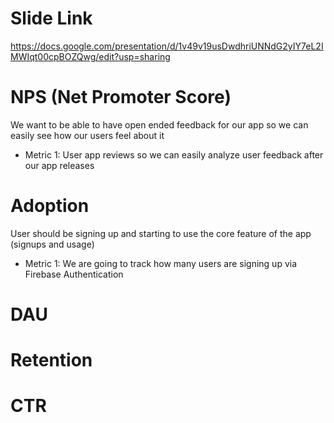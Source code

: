 # Slide Link 
https://docs.google.com/presentation/d/1v49v19usDwdhriUNNdG2yIY7eL2IMWIqt00cpBOZQwg/edit?usp=sharing 

# NPS (Net Promoter Score)
We want to be able to have open ended feedback for our app so we can easily see how our users feel about it
- Metric 1: User app reviews so we can easily analyze user feedback after our app releases

# Adoption
User should be signing up and starting to use the core feature of the app (signups and usage)
- Metric 1: We are going to track how many users are signing up via Firebase Authentication

# DAU

# Retention

# CTR 
